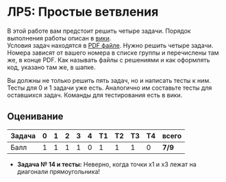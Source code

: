# ЛР5: Простые ветвления

В этой работе вам предстоит решить четыре задачи. Порядок выполнения работы описан в [вики](https://github.com/progivt19/js05if/wiki).  
Условия задач находятся в [PDF файле](./js05if.pdf). 
Нужно решить четыре задачи. Номера зависят от 
вашего номера в списке группы и перечислены там же, 
в конце PDF. Как называть файлы с решениями и как 
оформлять код, указано там же, в шапке.

Вы должны не только решить пять задач, но и написать тесты к ним. Тесты для 0 и 1 задачи уже есть. Аналогично им составьте тесты для оставшихся задач. Команды для тестирования есть в вики.

## Оценивание
|Задача| 0 | 1 | 2 | 3 | 4 |T1 |T2 |T3 |T4 |  всего  |
|------|---|---|---|---|---|---|---|---|---|---------|
|Балл  | 1 | 1 | 1 | 1 | 0 | 1 | 1 |1  | 0 |**7/9**|


* **Задача № 14 и тесты:** Неверно, когда точки х1 и х3 лежат на диагонали прямоугольника!

